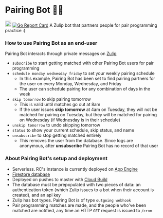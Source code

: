 # Pairing Bot :pear::robot:
<a href='http://www.recurse.com' title='Made with love at the Recurse Center'><img src='https://cloud.githubusercontent.com/assets/2883345/11325206/336ea5f4-9150-11e5-9e90-d86ad31993d8.png' height='20px'/></a> [![Go Report Card](https://goreportcard.com/badge/github.com/chrobid/pairing-bot)](https://goreportcard.com/report/github.com/chrobid/pairing-bot)
A Zulip bot that partners people for pair programming practice :)

### How to use Pairing Bot as an end-user
Pairing Bot interacts through private messages on [Zulip](https://zulipchat.com/)
* `subscribe` to start getting matched with other Pairing Bot users for pair programming
* `schedule monday wednesday friday` to set your weekly pairing schedule
  * In this example, Pairing Bot has been set to find pairing partners for the user on every Monday, Wednesday, and Friday
  * The user can schedule pairing for any combination of days in the week
* `skip tomorrow` to skip pairing tomorrow
  * This is valid until matches go out at 8am
  * If the user issues **skip tomorrow** at 4am on Tuesday, they will not be matched for pairing on Tuesday, but they will be matched for pairing on Wednesday (if Wednesday is in their schedule)
* `unskip tomorrow` to undo skipping tomorrow
* `status` to show your current schedule, skip status, and name
* `unsubscribe` to stop getting matched entirely
  * This removes the user from the database. Since logs are anonymous, after **unsubscribe** Pairing Bot has no record of that user
 
 ### About Pairing Bot's setup and deployment
 * Serverless. RC's instance is currently deployed on [App Engine](https://cloud.google.com/appengine/docs/)
 * [Firestore database](https://cloud.google.com/firestore/docs/)
 * Deployed on pushes to master with [Cloud Build](https://cloud.google.com/cloud-build/docs/)
 * The database must be prepopulated with two pieces of data:  an authentication token (which Zulip issues to a bot when their account is created), and an api key
 * Zulip has bot types. Pairing Bot is of type `outgoing webhook`
 * Pair programming matches are made, and the people who've been matched are notified, any time an HTTP `GET` request is issued to `/cron`


